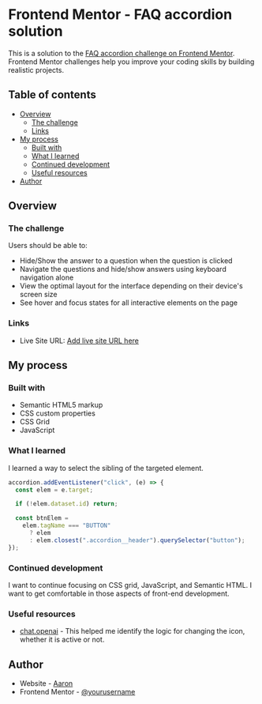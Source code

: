 # Frontend Mentor - FAQ accordion solution

This is a solution to the [FAQ accordion challenge on Frontend Mentor](https://www.frontendmentor.io/challenges/faq-accordion-wyfFdeBwBz). Frontend Mentor challenges help you improve your coding skills by building realistic projects.

## Table of contents

- [Overview](#overview)
  - [The challenge](#the-challenge)
  - [Links](#links)
- [My process](#my-process)
  - [Built with](#built-with)
  - [What I learned](#what-i-learned)
  - [Continued development](#continued-development)
  - [Useful resources](#useful-resources)
- [Author](#author)

## Overview

### The challenge

Users should be able to:

- Hide/Show the answer to a question when the question is clicked
- Navigate the questions and hide/show answers using keyboard navigation alone
- View the optimal layout for the interface depending on their device's screen size
- See hover and focus states for all interactive elements on the page

### Links

- Live Site URL: [Add live site URL here](https://aaronl9.github.io/faq-accordion-main/)

## My process

### Built with

- Semantic HTML5 markup
- CSS custom properties
- CSS Grid
- JavaScript

### What I learned

I learned a way to select the sibling of the targeted element.

```js
accordion.addEventListener("click", (e) => {
  const elem = e.target;

  if (!elem.dataset.id) return;

  const btnElem =
    elem.tagName === "BUTTON"
      ? elem
      : elem.closest(".accordion__header").querySelector("button");
});
```

### Continued development

I want to continue focusing on CSS grid, JavaScript, and Semantic HTML. I want to get comfortable in those aspects of front-end development.

### Useful resources

- [chat.openai](https://chat.openai.com/) - This helped me identify the logic for changing the icon, whether it is active or not.

## Author

- Website - [Aaron](https://aaron-lomibao-portfolio.netlify.app/)
- Frontend Mentor - [@yourusername](https://www.frontendmentor.io/profile/AaronL9)
